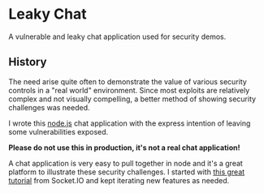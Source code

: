 # Leaky Chat

A vulnerable and leaky chat application used for security demos.

## History

The need arise quite often to demonstrate the value of various security controls in a "real world" environment. Since most exploits are relatively complex and not visually compelling, a better method of showing security challenges was needed.

I wrote this [node.js](https://nodejs.org) chat application with the express intention of leaving some vulnerabilities exposed.

**Please do not use this in production, it's not a real chat application!**

A chat application is very easy to pull together in node and it's a great platform to illustrate these security challenges. I started with [this great tutorial](http://socket.io/get-started/chat/) from Socket.IO and kept iterating new features as needed.